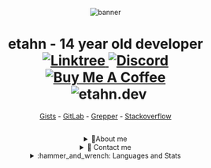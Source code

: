 <div id="header" align="center">

![banner](https://github.com/etahn-git/etahn-git/assets/117325175/aff2a737-a6ba-4ef9-accb-7a502d82f363)



  <h1>etahn - 14 year old developer
    
 <br>
  <div id="badges">
  <a href="https://linktr.ee/etahn">
    <img src="https://img.shields.io/badge/Linktree-green?style=for-the-badge&logo=linktree&logoColor=white" alt="Linktree"/>
  </a>
  <a href="https://discord.gg/B3RxXSJXEZ">
    <img src="https://img.shields.io/badge/Discord-blue?style=for-the-badge&logo=discord&logoColor=white" alt="Discord"/>
  </a>
  <a href="https://www.buymeacoffee.com/etahndev" target="_blank"><img src="https://cdn.buymeacoffee.com/buttons/v2/default-yellow.png" alt="Buy Me A Coffee"   style="height: 29px !important;width: 150px !important;" >
  </a>
<br>
    <img src="https://komarev.com/ghpvc/?username=etahn-git&style=flat-square&color=blue" alt=""/> <img src="https://img.shields.io/github/followers/etahn-git?label=Followers&logo=follow&style=flat-square" alt=""/>
    <img alt="etahn.dev" src="https://img.shields.io/website?up_color=green&up_message=etahn.dev&down_message=site%20down&down_color=red&url=https%3A%2F%2Fetahn.dev%2F">
    </h1>
<p>
  <a href="https://gist.github.com/etahn-git">Gists</a> - 
  <a href="https://gitlab.com/etahn-git">GitLab</a> - 
  <a href="https://www.codegrepper.com/profile/etahngrepper">Grepper</a> - 
  <a href="https://stackoverflow.com/users/20532244/etahn">Stackoverflow</a>
    </p>
  
</div>
 
    
  ##
<details align="center">
  <summary>🧍About me</summary>
  <div align="left">
Hi, i am Ethan im thirteen years old,
I enjoy coding backend parts of code but know enough todo some front end development.
<br>
  
- 🔭 I’m currently working on, many projects in freetime.
- 🌱 I’m currently learning/Improving on Java.
- 👯 I’m looking to collaborate on, anything! (dm me on discord)
- 💬 Ask me about, anything!
- ⚡ Fun fact: There are more than 700 coding languages out there!
  </details>  
<details align="center">
  <summary>📧 Contact me</summary>
  <strong> - Discord: <code>etahn_dev</code> </strong><br>
  <strong> - Email: <code>mail.ethan.dev@gmail.com</code> </strong>
  </details>

<details align="center">
  <summary> :hammer_and_wrench: Languages and Stats</summary>
  <div>
  <img src="https://github.com/devicons/devicon/blob/master/icons/java/java-original-wordmark.svg" title="Java" alt="Java" width="40" height="40"/>&nbsp;
  <img src="https://github.com/devicons/devicon/blob/master/icons/css3/css3-plain-wordmark.svg"  title="CSS3" alt="CSS" width="40" height="40"/>&nbsp;
  <img src="https://github.com/devicons/devicon/blob/master/icons/html5/html5-original.svg" title="HTML5" alt="HTML" width="40" height="40"/>&nbsp;
  <img src="https://github.com/devicons/devicon/blob/master/icons/javascript/javascript-original.svg" title="JavaScript" alt="JavaScript" width="40" height="40"/>&nbsp;
  <img src="https://github.com/devicons/devicon/blob/master/icons/git/git-original-wordmark.svg" title="Git" **alt="Git" width="40" height="40"/>
    
![Metrics](https://metrics.lecoq.io/etahn-git?template=classic&languages=1&lines=1&stars=1&habits=1&followup=1&people=1&repositories=1&achievements=1&notable=1&activity=1&base=header%2C%20activity%2C%20community%2C%20repositories%2C%20metadata&base.indepth=false&base.hireable=false&base.skip=false&repositories.batch=100&repositories.forks=false&repositories.affiliations=owner&languages=false&languages.limit=8&languages.threshold=0%25&languages.other=false&languages.colors=github&languages.sections=most-used&languages.indepth=false&languages.analysis.timeout=15&languages.categories=markup%2C%20programming&languages.recent.categories=markup%2C%20programming&languages.recent.load=300&languages.recent.days=14&lines=false&lines.sections=base&lines.repositories.limit=4&lines.history.limit=1&stars=false&stars.limit=4&habits=false&habits.from=200&habits.days=14&habits.facts=true&habits.charts=false&habits.charts.type=classic&habits.trim=false&habits.languages.limit=8&habits.languages.threshold=0%25&followup=false&followup.sections=repositories&followup.indepth=false&followup.archived=true&people=false&people.limit=24&people.identicons=false&people.identicons.hide=false&people.size=28&people.types=followers&people.shuffle=false&repositories=false&repositories.pinned=0&repositories.starred=0&repositories.random=0&repositories.order=featured%2C%20pinned%2C%20starred%2C%20random&achievements=false&achievements.threshold=C&achievements.secrets=true&achievements.display=detailed&achievements.limit=0&notable=false&notable.from=organization&notable.repositories=false&notable.indepth=false&notable.types=commit&notable.self=false&activity=false&activity.limit=5&activity.load=300&activity.days=14&activity.visibility=all&activity.timestamps=false&activity.filter=all&config.timezone=America%2FDenver)
    </details>
    
  </div>
</div>
    

  
